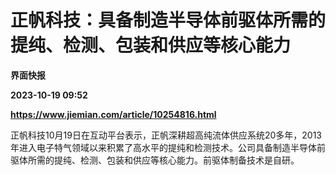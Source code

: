 # 正帆科技：具备制造半导体前驱体所需的提纯、检测、包装和供应等核心能力
**界面快报**

**2023-10-19 09:52**

**https://www.jiemian.com/article/10254816.html**

正帆科技10月19日在互动平台表示，正帆深耕超高纯流体供应系统20多年，2013年进入电子特气领域以来积累了高水平的提纯和检测技术。公司具备制造半导体前驱体所需的提纯、检测、包装和供应等核心能力。前驱体制备技术是自研。